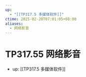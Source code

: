 ```yaml
---
up:
  - "[[TP317.5 多媒体软件]]"
ctime: 2025-02-28T07:01:05+08:00
aliases:
  - 网络影音
---
```


# TP317.55 网络影音

- up: [[TP317.5 多媒体软件]]
